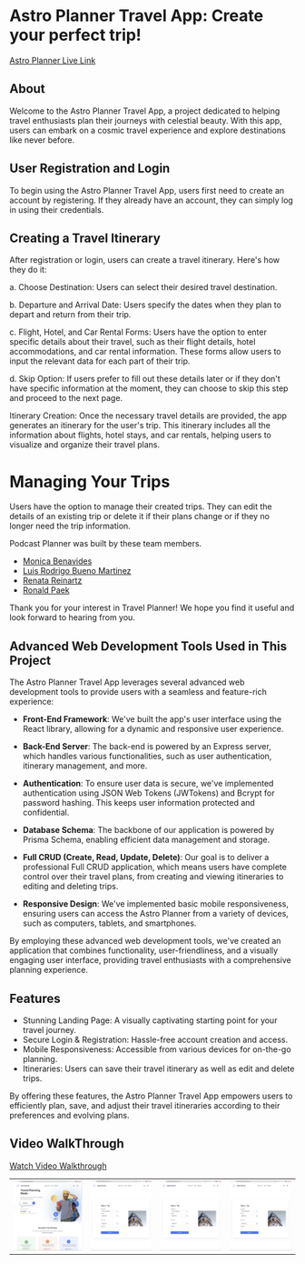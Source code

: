 # Astro Planner Travel App: Create your perfect trip!    

[Astro Planner Live Link](https://astro-planner.netlify.app/)

## About

Welcome to the Astro Planner Travel App, a project dedicated to helping travel enthusiasts plan their journeys with celestial beauty. With this app, users can embark on a cosmic travel experience and explore destinations like never before.

## User Registration and Login

To begin using the Astro Planner Travel App, users first need to create an account by registering. If they already have an account, they can simply log in using their credentials.

## Creating a Travel Itinerary

After registration or login, users can create a travel itinerary. Here's how they do it:

a. Choose Destination: Users can select their desired travel destination.

b. Departure and Arrival Date: Users specify the dates when they plan to depart and return from their trip.

c. Flight, Hotel, and Car Rental Forms: Users have the option to enter specific details about their travel, such as their flight details, hotel accommodations, and car rental information. These forms allow users to input the relevant data for each part of their trip.

d. Skip Option: If users prefer to fill out these details later or if they don't have specific information at the moment, they can choose to skip this step and proceed to the next page.

Itinerary Creation: Once the necessary travel details are provided, the app generates an itinerary for the user's trip. This itinerary includes all the information about flights, hotel stays, and car rentals, helping users to visualize and organize their travel plans.

# Managing Your Trips
Users have the option to manage their created trips. They can edit the details of an existing trip or delete it if their plans change or if they no longer need the trip information.


Podcast Planner was built by these team members.

* [Monica Benavides](https://github.com/monibena)
* [Luis Rodrigo Bueno Martinez](https://github.com/renata1026)
* [Renata Reinartz](https://github.com/renata1026)
* [Ronald Paek](https://github.com/ronaldpaek)

Thank you for your interest in Travel Planner! We hope you find it useful and look forward to hearing from you.    


## Advanced Web Development Tools Used in This Project

The Astro Planner Travel App leverages several advanced web development tools to provide users with a seamless and feature-rich experience:

* **Front-End Framework**: We've built the app's user interface using the React library, allowing for a dynamic and responsive user experience.

* **Back-End Server**: The back-end is powered by an Express server, which handles various functionalities, such as user authentication, itinerary management, and more.

* **Authentication**: To ensure user data is secure, we've implemented authentication using JSON Web Tokens (JWTokens) and Bcrypt for password hashing. This keeps user information protected and confidential.

* **Database Schema**: The backbone of our application is powered by Prisma Schema, enabling efficient data management and storage.


* **Full CRUD (Create, Read, Update, Delete)**: Our goal is to deliver a professional Full CRUD application, which means users have complete control over their travel plans, from creating and viewing itineraries to editing and deleting trips.

* **Responsive Design**: We've implemented basic mobile responsiveness, ensuring users can access the Astro Planner from a variety of devices, such as computers, tablets, and smartphones.

By employing these advanced web development tools, we've created an application that combines functionality, user-friendliness, and a visually engaging user interface, providing travel enthusiasts with a comprehensive planning experience.




## Features

* Stunning Landing Page: A visually captivating starting point for your travel journey.
* Secure Login & Registration: Hassle-free account creation and access.
* Mobile Responsiveness: Accessible from various devices for on-the-go planning.
* Itineraries: Users can save their travel itinerary as well as edit and delete trips.

By offering these features, the Astro Planner Travel App empowers users to efficiently plan, save, and adjust their travel itineraries according to their preferences and evolving plans.

## Video WalkThrough

[Watch Video Walkthrough](https://www.loom.com/share/39bfc6f1064b4fe3956945451426e4d6?sid=750cfc77-dae1-4f11-a68d-df26e6bcb860)

<table>
  <tr>
    <td><img src="./githubReadme/LandingPage.png" alt="Landing Page"></td>
    <td><img src="./githubReadme/CreateTrips.png" alt="CreateTrips"></td>
    <td><img src="./githubReadme/CreateTrips.png" alt="Register"></td>
    <td><img src="./githubReadme/CreateTrips.png" alt="Itenerary"></td>
  </tr>
</table>

 




